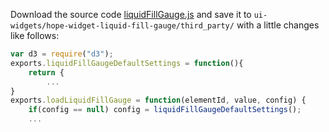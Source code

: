 Download the source code [liquidFillGauge.js](http://bl.ocks.org/brattonc/5e5ce9beee483220e2f6#liquidFillGauge.js)
and save it to `ui-widgets/hope-widget-liquid-fill-gauge/third_party/` with a little changes like follows:

```javascript
var d3 = require("d3");
exports.liquidFillGaugeDefaultSettings = function(){
    return {
        ...
}
exports.loadLiquidFillGauge = function(elementId, value, config) {
    if(config == null) config = liquidFillGaugeDefaultSettings();
    ...
```
